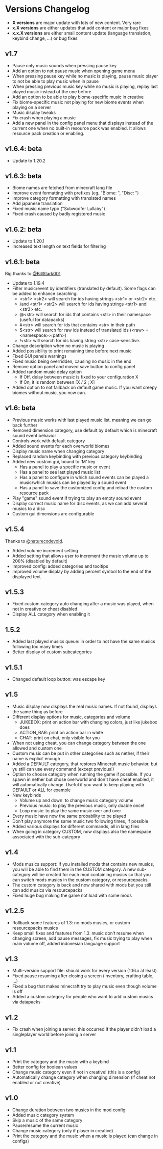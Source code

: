 # Versions Changelog

* **X versions** are major update with lots of new content. Very rare
* **x.X versions** are either updates that add content or major bug fixes
* **x.x.X versions** are either small content update (language translation, keybind change, ...) or bug fixes

## v1.7

* Pause only music sounds when pressing pause key
* Add an option to not pause music when opening game menu
* When pressing pause key while no music is playing, pause music player to not be able to play music when in pause
* When pressing previous music key while no music is playing, replay last played music instead of the one before
* Add an option to be able to play biome-specific music in creative
* Fix biome-specific music not playing for new biome events when playing on a server
* Music display tweaks
* Fix crash when playing a music
* Add a new panel in the config panel menu that displays instead of the current one
  when no built-in resource pack was enabled. It allows resource pack creation or enabling.

## v1.6.4: beta

* Update to 1.20.2

## v1.6.3: beta

* Biome names are fetched from minecraft lang file
* Improve event formatting with prefixes (eg. "Biome: ", "Disc: ")
* Improve category formatting with translated names
* Add japanese translation
* Fixed music name typo ("Subwoofer Lullaby")
* Fixed crash caused by badly registered music

## v1.6.2: beta

* Update to 1.20.1
* Increased text length on text fields for filtering

## v1.6.1: beta

Big thanks to [@BillStark001](https://github.com/BillStark001).

* Update to 1.19.4
* Filter music/event by identifiers (translated by default).
  Some flags can be added to enhance searching.
  * \<str1> \<str2> will search for ids having strings \<str1> or \<str2> etc.
  * /and \<str1> \<str2> will search for ids having strings \<str1> and \<str2> etc.
  * @\<str> will search for ids that contains \<str> in their namespace (useful for datapacks)
  * #\<str> will search for ids that contains \<str> in their path
  * $\<str> will search for raw ids instead of translated ids (\<raw> = \<namespace>:\<path>)
  * !\<str> will search for ids having string \<str> case-sensitive.
* Change description when no music is playing
* Added possibility to print remaining time before next music
* Fixed GUI panels warnings
* Fixed music being overridden, causing no music in the end
* Remove option panel and moved save button to config panel
* Added random music delay option
  * If Off, delay between music is fixed to your configuration X
  * If On, it is random between [X / 2 ; X]
* Added option to not fallback on default game music.
  If you want creepy biomes without music, you now can.

## v1.6: beta

* Previous music works with last played music list, meaning we can go back further
* Removed dimension category, use default by default which is minecraft sound event behavior
* Controls work with default category
* Added sound events for each overworld biomes
* Display music name when changing category
* Replaced random keybinding with previous category keybinding
* Added new custom gui, bound to 'M' key
  * Has a panel to play a specific music or event
  * Has a panel to see last played music list
  * Has a panel to configure in which sound events can be played a music/which musics can be played by a sound event
  * Has a panel to save the customized config and reload the custom resource pack
* Play "game" sound event if trying to play an empty sound event
* Display correct music name for disc events, as we can add several musics to a disc
* Custom gui dimensions are configurable

## v1.5.4

Thanks to [@naturecodevoid](https://github.com/naturecodevoid).

* Added volume increment setting
* Added setting that allows user to increment the music volume up to 200% (disabled by default)
* Improved config: added categories and tooltips
* Improved volume display by adding percent symbol to the end of the displayed text

## v1.5.3

* Fixed custom category auto changing after a music was played, when not in creative or cheat disabled
* Display ALL category when enabling it

## 1.5.2

* Added last played musics queue: in order to not have the same musics following too many times
* Better display of custom subcategories

## v1.5.1

* Changed default loop button: was escape key

## v1.5

* Music display now displays the real music names. If not found, displays the same thing as before
* Different display options for music, categories and volume
  * JUKEBOX: print on action bar with changing colors, just like jukebox does
  * ACTION_BAR: print on action bar in white
  * CHAT: print on chat, only visible for you
* When not using cheat, you can change category between the one allowed and custom one
* Custom music can be put in other categories such as nether, if their name is explicit enough
* Added a DEFAULT category, that restores Minecraft music behavior, but yu still can use every command (except previous!)
* Option to choose category when running the game if possible. If you spawn in nether but chose overworld and don't have 
  cheat enabled, it will automatically change. Useful if you want to keep playing with DEFAULT or ALL for example
* New keybinds
  * Volume up and down: to change music category volume
  * Previous music: to play the previous music, only doable once!
  * Loop music: to play the same music over and over
* Every music have now the same probability to be played
* Don't play anymore the same music two following times, if possible
* Added various displays for different commands, all in lang files
* When going in category CUSTOM, now displays also the namespace associated with the sub-category

## v1.4

* Mods musics support: if you installed mods that contains new musics, you will be able to find them in the CUSTOM
  category. A new sub-category will be created for each mod containing musics so that you can switch mods musics in the
  custom category, or resourcepacks.
* The custom category is back and now shared with mods but you still can add musics via resourcepacks
* Fixed huge bug making the game not load with some mods

## v1.2.5

* Rollback some features of 1.3: no mods musics, or custom resourcepacks musics
* Keep small fixes and features from 1.3: music don't resume when changing screen, add pause messages, fix music trying
  to play when main volume off, added indonesian language support

## v1.3

* Multi-version support file: should work for every version (1.16.x at least)
* Fixed pause resuming after closing a screen (inventory, crafting table, ...)
* Fixed a bug that makes minecraft try to play music even though volume is off
* Added a custom category for people who want to add custom musics via datapacks

## v1.2
* Fix crash when joining a server: this occurred if the player didn't load a singleplayer world before joining a server

## v1.1
* Print the category and the music with a keybind
* Better config for boolean values
* Change music category even if not in creative! (this is a config)
* Automatically change category when changing dimension (if cheat not enabled or not creative)

## v1.0

* Change duration between two musics in the mod config
* Added music category system
* Skip a music of the same category
* Pause/resume the current music
* Change music category (only if player in creative)
* Print the category and the music when a music is played (can change in configs)
